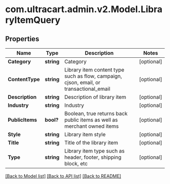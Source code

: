 # com.ultracart.admin.v2.Model.LibraryItemQuery
## Properties

Name | Type | Description | Notes
------------ | ------------- | ------------- | -------------
**Category** | **string** | Category | [optional] 
**ContentType** | **string** | Library item content type such as flow, campaign, cjson, email, or transactional_email | [optional] 
**Description** | **string** | Description of library item | [optional] 
**Industry** | **string** | Industry | [optional] 
**PublicItems** | **bool?** | Boolean, true returns back public items as well as merchant owned items | [optional] 
**Style** | **string** | Library item style | [optional] 
**Title** | **string** | Title of the library item | [optional] 
**Type** | **string** | Library item type such as header, footer, shipping block, etc | [optional] 


[[Back to Model list]](../README.md#documentation-for-models) [[Back to API list]](../README.md#documentation-for-api-endpoints) [[Back to README]](../README.md)

